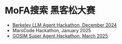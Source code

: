 # MoFA搜索 黑客松大赛

- [Berkeley LLM Agent Hackathon, December 2024](https://github.com/chengzi0103/mofa_berkeley_hackathon)
- MarsCode Hackathon, January 2025
- [GOSIM Super Agent Hackathon, March 2025](gosim_super_agent)

